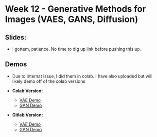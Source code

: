 # Week 12 - Generative Methods for Images (VAES, GANS, Diffusion)


## Slides:
- I gottem, patience. No time to dig up link before pushing this up. 

## Demos
- Due to internat issue, I did them in colab. I have also uploaded but will likely demo off of the colab versions

- **Colab Version:**
    - [VAE Demo](https://colab.research.google.com/drive/1ybvm-yyW6y2JW1AK3Gyywh3vzpWSDOLu)
    - [GAN Demo](https://colab.research.google.com/drive/1dU2DGpZ4jge6xjTcSSgNBh15VQvAI3Cl)
- **Gitlab Version:**
    - [VAE Demo](CSE434_Generative_AI_Images_VAE.ipynb)
    - [GAN Demo](CSE434_Generative_AI_Image_Generation_GAN_Demo.ipynb)